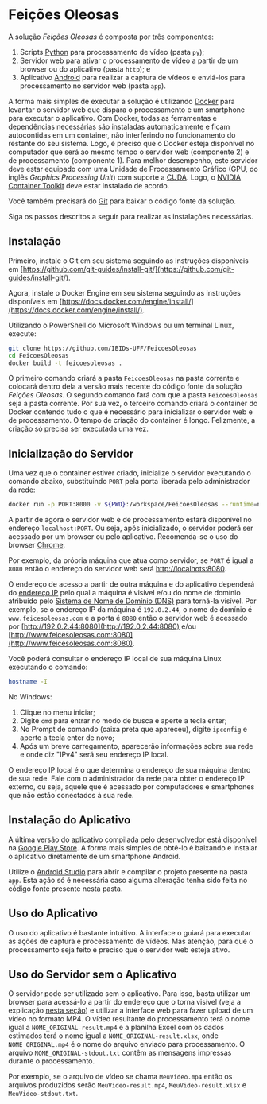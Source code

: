 # Feições Oleosas

A solução *Feições Oleosas* é composta por três componentes:

1. Scripts [Python](https://www.python.org/) para processamento de vídeo (pasta `py`);
2. Servidor web para ativar o processamento de vídeo a partir de um browser ou do aplicativo (pasta `http`); e
3. Aplicativo [Android](https://www.android.com/) para realizar a captura de vídeos e enviá-los para processamento no servidor web (pasta `app`).

A forma mais simples de executar a solução é utilizando [Docker](https://www.docker.com/) para levantar o servidor web que dispara o processamento e um smartphone para executar o aplicativo. Com Docker, todas as ferramentas e dependências necessárias são instaladas automaticamente e ficam autocontidas em um container, não interferindo no funcionamento do restante do seu sistema. Logo, é preciso que o Docker esteja disponível no computador que será ao mesmo tempo o servidor web (componente 2) e de processamento (componente 1). Para melhor desempenho, este servidor deve estar equipado com uma Unidade de Processamento Gráfico (GPU, do inglês *Graphics Processing Unit*) com suporte a [CUDA](https://developer.nvidia.com/cuda-gpus). Logo, o [NVIDIA Container Toolkit](https://docs.nvidia.com/datacenter/cloud-native/container-toolkit/install-guide.html) deve estar instalado de acordo.

Você também precisará do [Git](https://git-scm.com/) para baixar o código fonte da solução.

Siga os passos descritos a seguir para realizar as instalações necessárias.

## Instalação

Primeiro, instale o Git em seu sistema seguindo as instruções disponíveis em [https://github.com/git-guides/install-git/](https://github.com/git-guides/install-git/). 

Agora, instale o Docker Engine em seu sistema seguindo as instruções disponíveis em [https://docs.docker.com/engine/install/](https://docs.docker.com/engine/install/).

Utilizando o PowerShell do Microsoft Windows ou um terminal Linux, execute:

```bash
git clone https://github.com/IBIDs-UFF/FeicoesOleosas
cd FeicoesOleosas
docker build -t feicoesoleosas .
```

O primeiro comando criará a pasta `FeicoesOleosas` na pasta corrente e colocará dentro dela a versão mais recente do código fonte da solução *Feições Oleosas*. O segundo comando fará com que a pasta `FeicoesOleosas` seja a pasta corrente. Por sua vez, o terceiro comando criará o container do Docker contendo tudo o que é necessário para inicializar o servidor web e de processamento. O tempo de criação do container é longo. Felizmente, a criação só precisa ser executada uma vez.

## Inicialização do Servidor

Uma vez que o container estiver criado, inicialize o servidor executando o comando abaixo, substituindo `PORT` pela porta liberada pelo administrador da rede:

```bash
docker run -p PORT:8000 -v ${PWD}:/workspace/FeicoesOleosas --runtime=nvidia --rm --ipc=host --ulimit memlock=-1 --ulimit stack=67108864 feicoesoleosas python /workspace/FeicoesOleosas/http/server.py --address 0.0.0.0 --port 8000
```

A partir de agora o servidor web e de processamento estará disponível no endereço `localhost:PORT`. Ou seja, após inicializado, o servidor poderá ser acessado por um browser ou pelo aplicativo. Recomenda-se o uso do browser [Chrome](https://www.google.com/chrome/).

Por exemplo, da própria máquina que atua como servidor, se `PORT` é igual a `8080` então o endereço do servidor web será [http://localhots:8080](http://localhots:8080).

O endereço de acesso a partir de outra máquina e do aplicativo dependerá do [endereço IP](https://en.wikipedia.org/wiki/IP_address) pelo qual a máquina é visível e/ou do nome de domínio atribuído pelo [Sistema de Nome de Domínio (DNS)](https://en.wikipedia.org/wiki/Domain_Name_System) para torná-la visível. Por exemplo, se o endereço IP da máquina é `192.0.2.44`, o nome de domínio é `www.feicesoleosas.com` e a porta é `8080` então o servidor web é acessado por [http://192.0.2.44:8080](http://192.0.2.44:8080) e/ou [http://www.feicesoleosas.com:8080](http://www.feicesoleosas.com:8080).

Você poderá consultar o endereço IP local de sua máquina Linux executando o comando:

```bash
hostname -I
```

No Windows:

1. Clique no menu iniciar;
2. Digite `cmd` para entrar no modo de busca e aperte a tecla enter;
3. No Prompt de comando (caixa preta que apareceu), digite `ipconfig` e aperte a tecla enter de novo;
4. Após um breve carregamento, aparecerão informações sobre sua rede e onde diz "IPv4" será seu endereço IP local.

O endereço IP local é o que determina o endereço de sua máquina dentro de sua rede. Fale com o administrador da rede para obter o endereço IP externo, ou seja, aquele que é acessado por computadores e smartphones que não estão conectados à sua rede.

## Instalação do Aplicativo

A última versão do aplicativo compilada pelo desenvolvedor está disponível na [Google Play Store](https://play.google.com/store/apps/details?id=com.prograf.oilyfeatures). A forma mais simples de obtê-lo é baixando e instalar o aplicativo diretamente de um smartphone Android.

Utilize o [Android Studio](https://developer.android.com/studio/) para abrir e compilar o projeto presente na pasta `app`. Esta ação só é necessária caso alguma alteração tenha sido feita no código fonte presente nesta pasta.

## Uso do Aplicativo

O uso do aplicativo é bastante intuitivo. A interface o guiará para executar as ações de captura e processamento de vídeos. Mas atenção, para que o processamento seja feito é preciso que o servidor web esteja ativo.

## Uso do Servidor sem o Aplicativo

O servidor pode ser utilizado sem o aplicativo. Para isso, basta utilizar um browser para acessá-lo a partir do endereço que o torna visível (veja a explicação [nesta seção](#inicializacao-do-servidor)) e utilizar a interface web para fazer upload de um vídeo no formato MP4. O vídeo resultante do processamento terá o nome igual a `NOME_ORIGINAL-result.mp4` e a planilha Excel com os dados estimados terá o nome igual a `NOME_ORIGINAL-result.xlsx`, onde `NOME_ORIGINAL.mp4` é o nome do arquivo enviado para processamento. O arquivo `NOME_ORIGINAL-stdout.txt` contêm as mensagens impressas durante o processamento.

Por exemplo, se o arquivo de vídeo se chama `MeuVideo.mp4` então os arquivos produzidos serão `MeuVideo-result.mp4`, `MeuVideo-result.xlsx` e `MeuVideo-stdout.txt`.
